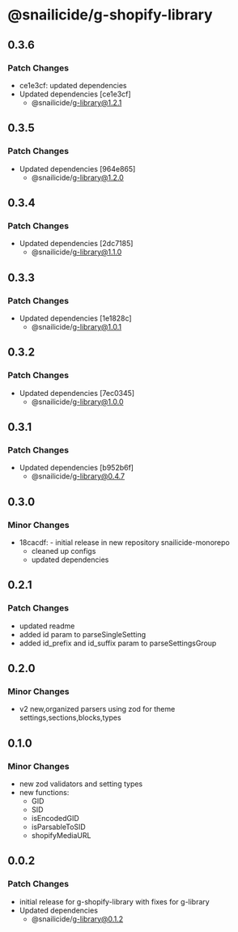 # @snailicide/g-shopify-library

## 0.3.6

### Patch Changes

- ce1e3cf: updated dependencies
- Updated dependencies [ce1e3cf]
  - @snailicide/g-library@1.2.1

## 0.3.5

### Patch Changes

- Updated dependencies [964e865]
  - @snailicide/g-library@1.2.0

## 0.3.4

### Patch Changes

- Updated dependencies [2dc7185]
  - @snailicide/g-library@1.1.0

## 0.3.3

### Patch Changes

- Updated dependencies [1e1828c]
  - @snailicide/g-library@1.0.1

## 0.3.2

### Patch Changes

- Updated dependencies [7ec0345]
  - @snailicide/g-library@1.0.0

## 0.3.1

### Patch Changes

- Updated dependencies [b952b6f]
  - @snailicide/g-library@0.4.7

## 0.3.0

### Minor Changes

- 18cacdf: - initial release in new repository snailicide-monorepo
  - cleaned up configs
  - updated dependencies

## 0.2.1

### Patch Changes

- updated readme
- added id param to parseSingleSetting
- added id_prefix and id_suffix param to parseSettingsGroup

## 0.2.0

### Minor Changes

- v2 new,organized parsers using zod for theme settings,sections,blocks,types

## 0.1.0

### Minor Changes

- new zod validators and setting types
- new functions:
  - GID
  - SID
  - isEncodedGID
  - isParsableToSID
  - shopifyMediaURL

## 0.0.2

### Patch Changes

- initial release for g-shopify-library with fixes for g-library
- Updated dependencies
  - @snailicide/g-library@0.1.2
